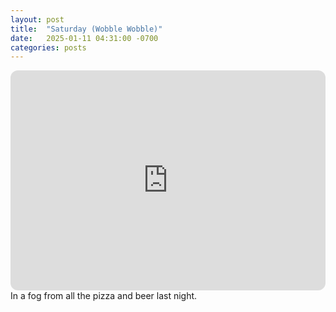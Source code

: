 ```yaml
---
layout: post
title:  "Saturday (Wobble Wobble)"
date:   2025-01-11 04:31:00 -0700
categories: posts
---
```

<iframe style="border-radius:12px" src="https://open.spotify.com/embed/playlist/4th1szfFDYWjupY6IzaIRs?utm_source=generator" width="100%" height="352" frameBorder="0" allowfullscreen="" allow="autoplay; clipboard-write; encrypted-media; fullscreen; picture-in-picture" loading="lazy"></iframe>
In a fog from all the pizza and beer last night.
